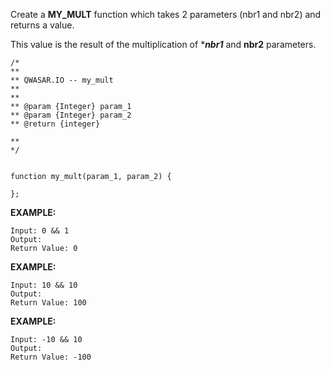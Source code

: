 Create a ****MY_MULT**** function which takes 2 parameters (nbr1 and nbr2) and returns a value.

This value is the result of the multiplication of ****nbr1*** and ****nbr2**** parameters.

	/*
	**
	** QWASAR.IO -- my_mult
	**
	**
	** @param {Integer} param_1
	** @param {Integer} param_2
	** @return {integer}
	
	**
	*/
	
	
	function my_mult(param_1, param_2) {
	
	};


****EXAMPLE:****

	Input: 0 && 1
	Output: 
	Return Value: 0

****EXAMPLE:****

	Input: 10 && 10
	Output: 
	Return Value: 100

****EXAMPLE:****

	Input: -10 && 10
	Output: 
	Return Value: -100
